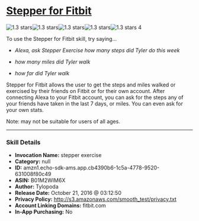 # [Stepper for Fitbit](http://alexa.amazon.com/#skills/amzn1.echo-sdk-ams.app.cb4390b6-1c5a-4778-9520-631008f80c49)
![1.3 stars](../../images/ic_star_black_18dp_1x.png)![1.3 stars](../../images/ic_star_half_black_18dp_1x.png)![1.3 stars](../../images/ic_star_border_black_18dp_1x.png)![1.3 stars](../../images/ic_star_border_black_18dp_1x.png)![1.3 stars](../../images/ic_star_border_black_18dp_1x.png) 4

To use the Stepper for Fitbit skill, try saying...

* *Alexa, ask Stepper Exercise how many steps did Tyler do this week*

* *how many miles did Tyler walk*

* *how far did Tyler walk*

Stepper for Fitbit allows the user to get the steps and miles walked or exercised by their friends on Fitbit or for their own account. After connecting Alexa to your Fitbit account, you can ask for the steps any of your friends have taken in the last 7 days, or miles. You can even ask for your own stats.

Note: may not be suitable for users of all ages.

***

### Skill Details

* **Invocation Name:** stepper exercise
* **Category:** null
* **ID:** amzn1.echo-sdk-ams.app.cb4390b6-1c5a-4778-9520-631008f80c49
* **ASIN:** B01M2WIM6X
* **Author:** Tylopoda
* **Release Date:** October 21, 2016 @ 03:12:50
* **Privacy Policy:** http://s3.amazonaws.com/smooth_test/privacy.txt
* **Account Linking Domains:** fitbit.com
* **In-App Purchasing:** No
